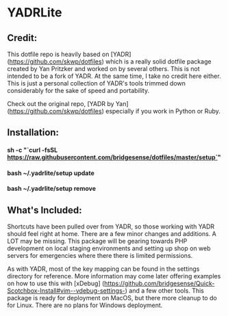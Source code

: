 # YADRLite #


Credit:
---
This dotfile repo is heavily based on [YADR] (https://github.com/skwp/dotfiles) which is a really solid dotfile package created by Yan Pritzker and worked on by several others.  This is not intended to be a fork of YADR.  At the same time, I take no credit here either.  This is just a personal collection of YADR's tools trimmed down considerably for the sake of speed and portability.  

Check out the original repo, [YADR by Yan] (https://github.com/skwp/dotfiles) especially if you work in Python or Ruby.



Installation:
---
#### sh -c "\`curl -fsSL https://raw.githubusercontent.com/bridgesense/dotfiles/master/setup`"

#### bash ~/.yadrlite/setup update

#### bash ~/.yadrlite/setup remove



What's Included:
---
Shortcuts have been pulled over from YADR, so those working with YADR should feel right at home.  There are a few minor changes and additions.  A LOT may be missing.  This package will be gearing towards PHP development on local staging environments and setting up shop on web servers for emergencies where there there is limited permissions.

As with YADR, most of the key mapping can be found in the settings directory for reference.  More information may come later offering examples on how to use this with [xDebug] (https://github.com/bridgesense/Quick-Scotchbox-Install#vim--vdebug-settings-) and a few other tools.  This package is ready for deployment on MacOS, but there more cleanup to do for Linux.  There are no plans for Windows deployment.

